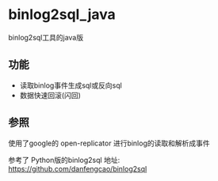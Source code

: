 # binlog2sql_java
binlog2sql工具的java版

## 功能
* 读取binlog事件生成sql或反向sql
* 数据快速回滚(闪回)

## 参照
使用了google的 open-replicator 进行binlog的读取和解析成事件

参考了 Python版的binlog2sql 地址: https://github.com/danfengcao/binlog2sql
